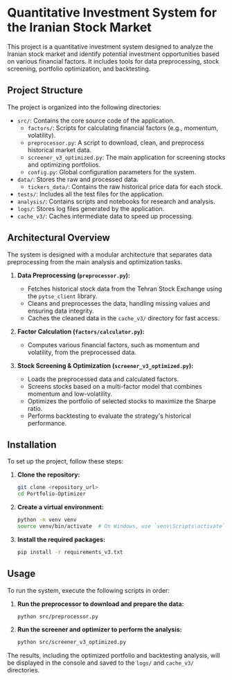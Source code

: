 # Quantitative Investment System for the Iranian Stock Market

This project is a quantitative investment system designed to analyze the Iranian stock market and identify potential investment opportunities based on various financial factors. It includes tools for data preprocessing, stock screening, portfolio optimization, and backtesting.

## Project Structure

The project is organized into the following directories:

-   `src/`: Contains the core source code of the application.
    -   `factors/`: Scripts for calculating financial factors (e.g., momentum, volatility).
    -   `preprocessor.py`: A script to download, clean, and preprocess historical market data.
    -   `screener_v3_optimized.py`: The main application for screening stocks and optimizing portfolios.
    -   `config.py`: Global configuration parameters for the system.
-   `data/`: Stores the raw and processed data.
    -   `tickers_data/`: Contains the raw historical price data for each stock.
-   `tests/`: Includes all the test files for the application.
-   `analysis/`: Contains scripts and notebooks for research and analysis.
-   `logs/`: Stores log files generated by the application.
-   `cache_v3/`: Caches intermediate data to speed up processing.

## Architectural Overview

The system is designed with a modular architecture that separates data preprocessing from the main analysis and optimization tasks.

1.  **Data Preprocessing (`preprocessor.py`):**
    -   Fetches historical stock data from the Tehran Stock Exchange using the `pytse_client` library.
    -   Cleans and preprocesses the data, handling missing values and ensuring data integrity.
    -   Caches the cleaned data in the `cache_v3/` directory for fast access.

2.  **Factor Calculation (`factors/calculator.py`):**
    -   Computes various financial factors, such as momentum and volatility, from the preprocessed data.

3.  **Stock Screening & Optimization (`screener_v3_optimized.py`):**
    -   Loads the preprocessed data and calculated factors.
    -   Screens stocks based on a multi-factor model that combines momentum and low-volatility.
    -   Optimizes the portfolio of selected stocks to maximize the Sharpe ratio.
    -   Performs backtesting to evaluate the strategy's historical performance.

## Installation

To set up the project, follow these steps:

1.  **Clone the repository:**
    ```bash
    git clone <repository_url>
    cd Portfolio-Optimizer
    ```

2.  **Create a virtual environment:**
    ```bash
    python -m venv venv
    source venv/bin/activate  # On Windows, use `venv\Scripts\activate`
    ```

3.  **Install the required packages:**
    ```bash
    pip install -r requirements_v3.txt
    ```

## Usage

To run the system, execute the following scripts in order:

1.  **Run the preprocessor to download and prepare the data:**
    ```bash
    python src/preprocessor.py
    ```

2.  **Run the screener and optimizer to perform the analysis:**
    ```bash
    python src/screener_v3_optimized.py
    ```

The results, including the optimized portfolio and backtesting analysis, will be displayed in the console and saved to the `logs/` and `cache_v3/` directories.